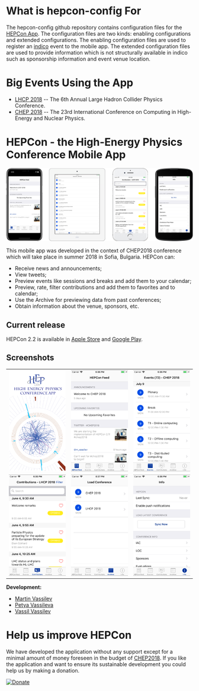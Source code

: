 # What is hepcon-config For

The hepcon-config github repository contains configuration files for the [HEPCon App](#hepcon---the-high-energy-physics-conference-mobile-app). The configuration files are two kinds: enabling configurations and extended configurations. The enabling configuration files are used to register an [indico](http://indico.cern.ch/) event to the mobile app. The extended configuration files are used to provide information which is not structurally available in indico such as sponsorship information and event venue location.

# Big Events Using the App

  * [LHCP 2018](https://indico.cern.ch/event/681549) -- The 6th Annual Large Hadron Collider Physics Conference.
  * [CHEP 2018](https://indico.cern.ch/event/587955) -- The 23rd International Conference on Computing in High-Energy and Nuclear Physics.

# HEPCon - the High-Energy Physics Conference Mobile App

![](art/apps.png)

This mobile app was developed in the context of CHEP2018 conference which will take place in summer 2018 in Sofia, Bulgaria.
HEPCon can:
* Receive news and announcements;
* View tweets;
* Preview events like sessions and breaks and add them to your calendar;
* Preview, rate, filter contributions and add them to favorites and to calendar;
* Use the Archive for previewing data from past conferences;
* Obtain information about the venue, sponsors, etc.

## Current release

HEPCon 2.2 is available in [Apple Store](https://itunes.apple.com/us/app/hepcon/id1286500651?platform=iphone&preserveScrollPosition=true#platform/iphone) and [Google Play](https://play.google.com/store/apps/details?id=com.hepcon.chep2018&hl=en_GB).


## Screenshots

<table>
  <tr>
    <td>
      <img src="art/splash.png"/>
    </td>
    <td>
      <img src="art/feed.png"/>
    </td>
    <td>
      <img src="art/events.png"/>
    </td>
    </tr>
    <tr>
    <td>
      <img src="art/contributions.png"/>
    </td>
    <td>
      <img src="art/archive.jpeg"/>
    </td>
    <td>
      <img src="art/info.png"/>
    </td>
  </tr>
</table>


**Development:**
* [Martin Vassilev](http://github.com/mvassilev)
* [Petya Vassileva](http://github.com/ppetrova)
* [Vassil Vassilev](http://github.com/vgvassilev)


# Help us improve HEPCon

We have developed the application without any support except for a minimal amount of money foreseen in the budget of [CHEP2018](http://chep2018.org/). If you like the application and want to ensure its sustainable development you could help us by making a donation.

[![Donate](https://img.shields.io/badge/Donate-PayPal-green.svg)](https://www.paypal.com/cgi-bin/webscr?cmd=_donations&business=N8VLH4LERX7GA&lc=BG&item_name=Sponsor%20HEPCon%20Development&currency_code=EUR&bn=PP%2dDonationsBF%3abtn_donateCC_LG%2egif%3aNonHosted)


